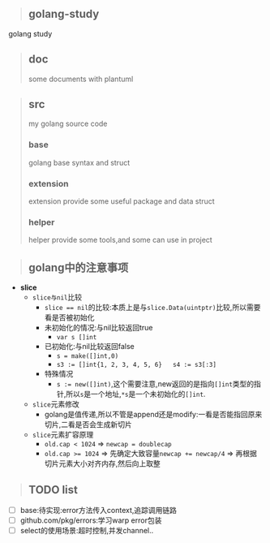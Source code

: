 > ## golang-study
golang study

> ## doc
> some documents with plantuml

> ## src
> my golang source code
> ### base
> golang base syntax and struct
> ### extension
> extension provide some useful package and data struct
> ### helper
> helper provide some tools,and some can use in project

> ## golang中的注意事项

- **slice**
  - `slice与nil`比较
      - `slice == nil`的比较:本质上是与`slice.Data(uintptr)`比较,所以需要看是否被初始化
      - 未初始化的情况:与nil比较返回true
          - `var s []int`
      - 已初始化:与nil比较返回false
          - `s = make([]int,0)`
          - `s3 := []int{1, 2, 3, 4, 5, 6}   s4 := s3[:3]`
      - 特殊情况
          - `s := new([]int)`,这个需要注意,new返回的是指向`[]int`类型的指针,所以`s`是一个地址,`*s`是一个未初始化的`[]int`.
  - `slice`元素修改
    - golang是值传递,所以不管是append还是modify:一看是否能指回原来切片,二看是否会生成新切片
  - `slice`元素扩容原理
    - `old.cap < 1024` => `newcap = doublecap`
    - `old.cap >= 1024` => 先确定大致容量`newcap += newcap/4` => 再根据切片元素大小对齐内存,然后向上取整
> ## TODO list

- [ ] base:待实现:error方法传入context,追踪调用链路
- [ ] github.com/pkg/errors:学习warp error包装
- [ ] select的使用场景:超时控制,并发channel..